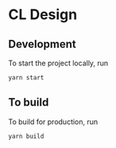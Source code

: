 # CL Design

## Development

To start the project locally, run

```sh
yarn start
```

## To build

To build for production, run

```sh
yarn build
```
